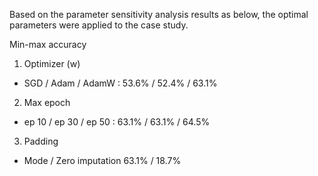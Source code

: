 
Based on the parameter sensitivity analysis results as below, the optimal parameters were applied to the case study.

Min-max accuracy
1) Optimizer (w)	
  - SGD / Adam / AdamW :	53.6% / 52.4% / 63.1%
2) Max epoch	
  - ep 10 / ep 30 / ep 50 :	63.1% / 63.1% / 64.5%
3) Padding	
  - Mode / Zero imputation	63.1% / 18.7%
  
